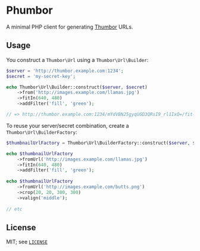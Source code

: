 # Phumbor

A minimal PHP client for generating [Thumbor][1] URLs.

## Usage

You construct a `Thumbor\Url` using a `Thumbor\Url\Builder`:

```php
$server = 'http://thumbor.example.com:1234';
$secret = 'my-secret-key';

echo Thumbor\Url\Builder::construct($server, $secret)
    ->from('http://images.example.com/llamas.jpg')
    ->fitIn(640, 480)
    ->addFilter('fill', 'green');

// => http://thumbor.example.com:1234/mYdVBN25gyqUGD3QRsI9_rl1IxQ=/fit-in/640x480/filters:fill(green)/http%3A%2F%2Fimages.example.com%2Fllamas.jpg
```

To reuse your server/secret combination, create a `Thumbor\Url\BuilderFactory`:

```php
$thumbnailUrlFactory = Thumbor\Url\BuilderFactory::construct($server, $secret);

echo $thumbnailUrlFactory
    ->fromUrl('http://images.example.com/llamas.jpg')
    ->fitIn(640, 480)
    ->addFilter('fill', 'green');
    
echo $thumbnailUrlFactory
    ->fromUrl('http://images.example.com/butts.png')
    ->crop(20, 20, 300, 300)
    ->valign('middle');
    
// etc
```

## License

MIT; see [`LICENSE`][2]

 [1]: https://github.com/globocom/thumbor
 [2]: https://github.com/99designs/phumbor/blob/master/LICENSE
